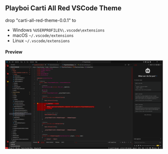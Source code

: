 ## Playboi Carti All Red VSCode Theme
drop "carti-all-red-theme-0.0.1" to
- Windows ```%USERPROFILE%\.vscode\extensions```
- macOS ```~/.vscode/extensions```
- Linux ```~/.vscode/extensions```
#### Preview
![](screenshot.png)
